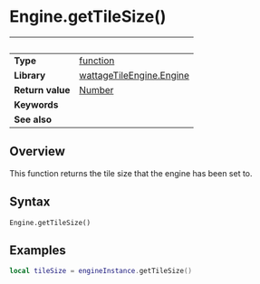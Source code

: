# Engine.getTileSize()

|                      | &nbsp;
| -------------------- | ---------------------------------------------------------------
| __Type__             | [function](http://docs.coronalabs.com/api/type/Function.html)
| __Library__          | [wattageTileEngine.Engine](type_engine.markdown)
| __Return value__     | [Number](https://docs.coronalabs.com/api/type/Number.html)
| __Keywords__         |
| __See also__         |


## Overview

This function returns the tile size that the engine has been set to.


## Syntax

	Engine.getTileSize()

## Examples

``````lua
local tileSize = engineInstance.getTileSize()
``````